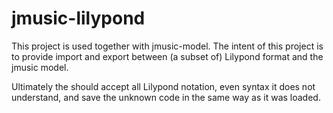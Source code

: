 # jmusic-lilypond

This project is used together with jmusic-model. The intent of this project is to provide import and export between (a subset of) Lilypond format and the jmusic model.

Ultimately the should accept all Lilypond notation, even syntax it does not understand, and save the unknown code in the same way as it was loaded.
